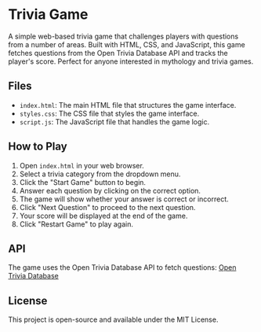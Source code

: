 # Trivia Game

A simple web-based trivia game that challenges players with questions from a number of areas. Built with HTML, CSS, and
JavaScript, this game fetches questions from the Open Trivia Database API and tracks the player's score. Perfect for
anyone interested in mythology and trivia games.

## Files

- `index.html`: The main HTML file that structures the game interface.
- `styles.css`: The CSS file that styles the game interface.
- `script.js`: The JavaScript file that handles the game logic.

## How to Play

1. Open `index.html` in your web browser.
2. Select a trivia category from the dropdown menu.
3. Click the "Start Game" button to begin.
4. Answer each question by clicking on the correct option.
5. The game will show whether your answer is correct or incorrect.
6. Click "Next Question" to proceed to the next question.
7. Your score will be displayed at the end of the game.
8. Click "Restart Game" to play again.

## API

The game uses the Open Trivia Database API to fetch questions:
[Open Trivia Database](https://opentdb.com/)

## License

This project is open-source and available under the MIT License.
